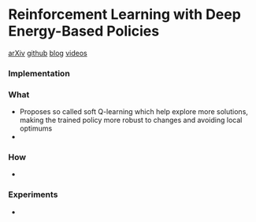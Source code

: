 # Reinforcement Learning with Deep Energy-Based Policies
[arXiv](https://arxiv.org/abs/1702.08165)
[github](https://github.com/haarnoja/softqlearning)
[blog](http://bair.berkeley.edu/blog/2017/10/06/soft-q-learning/)
[videos](https://sites.google.com/view/softqlearning/home)
### Implementation

### What

- Proposes so called soft Q-learning which help explore more solutions, making the trained policy more robust to changes and avoiding local optimums
-
### How
-

### Experiments
-
